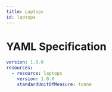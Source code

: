 ```yaml
---
title: Laptops
id: laptops
---
```




# YAML Specification

```yaml
version: 1.0.0
resources: 
  - resource: laptops
    version: 1.0.0
    standardUnitOfMeasure: tonne
```



